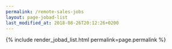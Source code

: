 ```yaml
---
permalink: /remote-sales-jobs
layout: page-jobad-list
last_modified_at: 2018-08-26T20:12:26+0200
---
```

{% include render_jobad_list.html permalink=page.permalink %}
